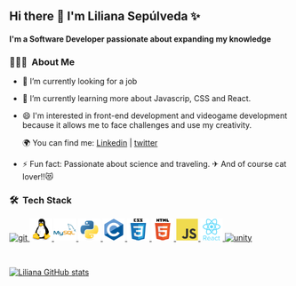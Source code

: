<h2> Hi there 👋 I'm Liliana Sepúlveda ✨</h2>

#### I'm a Software Developer passionate about expanding my knowledge 

<h3> 👨🏻‍💻 &nbsp;About Me </h3>

- 🔭 I’m currently looking for a job
- 🌱 I’m currently learning more about Javascrip, CSS and React.
- 😄 I'm interested in front-end development and videogame development because it allows me to face challenges and use my creativity.
     
  🌍 You can find me:
       [Linkedin](https://www.linkedin.com/in/martha-liliana-sepulveda-lindarte/)
      | [twitter](https://twitter.com/LiliSepulveda13)

- ⚡ Fun fact: Passionate about science and traveling. ✈ And of course cat lover!!😻

<h3> 🛠 &nbsp;Tech Stack</h3>
<p align="left"> <a href="https://git-scm.com/" target="_blank"> <img src="https://www.vectorlogo.zone/logos/git-scm/git-scm-icon.svg" alt="git" width="40" height="40"/> </a> <a href="https://www.linux.org/" target="_blank"> <img src="https://raw.githubusercontent.com/devicons/devicon/master/icons/linux/linux-original.svg" alt="linux" width="40" height="40"/> </a> <a href="https://www.mysql.com/" target="_blank"> <img src="https://raw.githubusercontent.com/devicons/devicon/master/icons/mysql/mysql-original-wordmark.svg" alt="mysql" width="40" height="40"/> </a> <a href="https://www.python.org" target="_blank"> <img src="https://raw.githubusercontent.com/devicons/devicon/master/icons/python/python-original.svg" alt="python" width="40" height="40"/> </a>  <a href="https://www.cprogramming.com/" target="_blank"> <img src="https://raw.githubusercontent.com/devicons/devicon/master/icons/c/c-original.svg" alt="c" width="40" height="40"/> </a> <a href="https://www.w3schools.com/css/" target="_blank"> <img src="https://raw.githubusercontent.com/devicons/devicon/master/icons/css3/css3-original-wordmark.svg" alt="css3" width="40" height="40"/> </a> <a href="https://www.w3.org/html/" target="_blank"> <img src="https://raw.githubusercontent.com/devicons/devicon/master/icons/html5/html5-original-wordmark.svg" alt="html5" width="40" height="40"/> </a> <a href="https://developer.mozilla.org/en-US/docs/Web/JavaScript" target="_blank"> <img src="https://raw.githubusercontent.com/devicons/devicon/master/icons/javascript/javascript-original.svg" alt="javascript" width="40" height="40"/> </a> <a href="https://reactjs.org/" target="_blank"> <img src="https://raw.githubusercontent.com/devicons/devicon/master/icons/react/react-original-wordmark.svg" alt="react" width="40" height="40"/> </a> <a href="https://es.wikipedia.org/wiki/Unity_(motor_de_videojuego)" target="_blank"> <img src="https://www.vectorlogo.zone/logos/unity3d/unity3d-ar21.svg" alt="unity" width="80" height="40"/> </a> </p>
  </br>

[![Liliana GitHub stats](https://github-readme-stats.vercel.app/api?username=LilianaSepulveda)](https://github.com/anuraghazra/github-readme-stats)


<!--
**LilianaSepulveda/LilianaSepulveda** is a ✨ _special_ ✨ repository because its `README.md` (this file) appears on your GitHub profile.

-->

